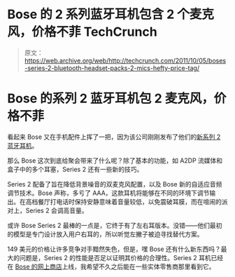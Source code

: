 # Bose 的 2 系列蓝牙耳机包含 2 个麦克风，价格不菲 TechCrunch

> 原文：<https://web.archive.org/web/http://techcrunch.com/2011/10/05/boses-series-2-bluetooth-headset-packs-2-mics-hefty-price-tag/>

# Bose 的系列 2 蓝牙耳机包 2 麦克风，价格不菲

看起来 Bose 又在手机配件上挥了一把，因为该公司刚刚发布了他们的[新系列 2 蓝牙耳机](https://web.archive.org/web/20230205020226/http://www.businesswire.com/news/home/20111005005218/en/Bose-Introduces-Bose%C2%AE-Bluetooth%C2%AE-Headset-Series-2)。

那么 Bose 这次到底给聚会带来了什么呢？除了基本的功能，如 A2DP 流媒体和盒子中的多个耳塞，Series 2 还有一些新的技巧。

Series 2 配备了旨在降低背景噪音的双麦克风配置，以及 Bose 新的自适应音频调节技术。Bose 声称，多亏了 AAA，这款耳机将能够在不同的环境下调节输出。在高档餐厅打电话时保持安静意味着音量较低，以免震破耳膜，而在喧闹的派对上，Series 2 会调高音量。

或许 Bose Series 2 最棒的一点是，它终于有了左右耳版本。没错——他们最初的模型是专门设计放入用户右耳的，所以听觉左撇子被迫寻找替代方案。

149 美元的价格让许多竞争对手黯然失色，但是，嘿 Bose 还有什么新东西吗？最大的问题是，Series 2 的性能是否足以证明其价格的合理性。Series 2 耳机已经在 [Bose 的网上商店](https://web.archive.org/web/20230205020226/http://www.bose.com/controller?url=/shop_online/headphones/mobile_solutions/bluetooth_headset/index.jsp)上线，我希望不久之后能在一些实体零售商那里看到它。